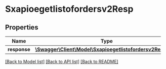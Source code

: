 # Sxapioegetlistofordersv2Resp

## Properties
Name | Type | Description | Notes
------------ | ------------- | ------------- | -------------
**response** | [**\Swagger\Client\Model\Sxapioegetlistofordersv2Response**](Sxapioegetlistofordersv2Response.md) |  | [optional] 

[[Back to Model list]](../README.md#documentation-for-models) [[Back to API list]](../README.md#documentation-for-api-endpoints) [[Back to README]](../README.md)



